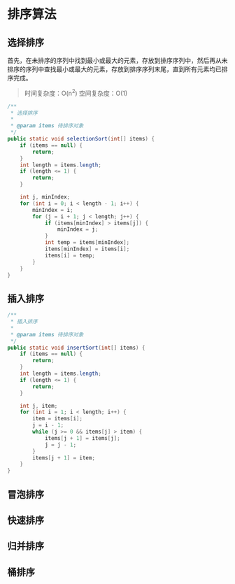# 排序算法

## 选择排序

首先，在未排序的序列中找到最小或最大的元素，存放到排序序列中，然后再从未排序的序列中查找最小或最大的元素，存放到排序序列末尾，直到所有元素均已排序完成。

> 时间复杂度：O(n<sup>2</sup>)
> 空间复杂度：O(1)

```java
/**
 * 选择排序
 *
 * @param items 待排序对象
 */
public static void selectionSort(int[] items) {
    if (items == null) {
        return;
    }
    int length = items.length;
    if (length <= 1) {
        return;
    }

    int j, minIndex;
    for (int i = 0; i < length - 1; i++) {
        minIndex = i;
        for (j = i + 1; j < length; j++) {
            if (items[minIndex] > items[j]) {
                minIndex = j;
            }
            int temp = items[minIndex];
            items[minIndex] = items[i];
            items[i] = temp;
        }
    }
}
```

## 插入排序

```java
/**
 * 插入排序
 *
 * @param items 待排序对象
 */
public static void insertSort(int[] items) {
    if (items == null) {
        return;
    }
    int length = items.length;
    if (length <= 1) {
        return;
    }

    int j, item;
    for (int i = 1; i < length; i++) {
        item = items[i];
        j = i - 1;
        while (j >= 0 && items[j] > item) {
            items[j + 1] = items[j];
            j = j - 1;
        }
        items[j + 1] = item;
    }
}
```

## 冒泡排序

## 快速排序

## 归并排序

## 桶排序
